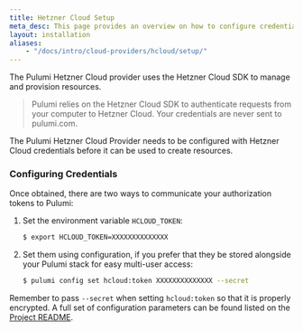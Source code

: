 ```yaml
---
title: Hetzner Cloud Setup
meta_desc: This page provides an overview on how to configure credentials for the Pulumi Hetzner Cloud Provider.
layout: installation
aliases:
    - "/docs/intro/cloud-providers/hcloud/setup/"
---
```


The Pulumi Hetzner Cloud provider uses the Hetzner Cloud SDK to manage and provision resources.

> Pulumi relies on the Hetzner Cloud SDK to authenticate requests from your computer to Hetzner Cloud. Your credentials are never sent
> to pulumi.com.

The Pulumi Hetzner Cloud Provider needs to be configured with Hetzner Cloud credentials
before it can be used to create resources.

### Configuring Credentials

Once obtained, there are two ways to communicate your authorization tokens to Pulumi:

1. Set the environment variable `HCLOUD_TOKEN`:

    ```bash
    $ export HCLOUD_TOKEN=XXXXXXXXXXXXXX
    ```

2. Set them using configuration, if you prefer that they be stored alongside your Pulumi stack for easy multi-user access:

    ```bash
    $ pulumi config set hcloud:token XXXXXXXXXXXXXX --secret
    ```

Remember to pass `--secret` when setting `hcloud:token` so that it is properly encrypted. A
full set of configuration parameters can be found listed on the
[Project README](https://github.com/pulumi/pulumi-hcloud/blob/master/README.md).

